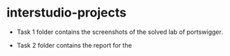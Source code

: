 # interstudio-projects
* Task 1 folder contains the screenshots of the solved lab of portswigger.

* Task 2 folder contains the report for the 
